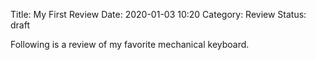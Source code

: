 Title: My First Review
Date: 2020-01-03 10:20
Category: Review
Status: draft

Following is a review of my favorite mechanical keyboard.
